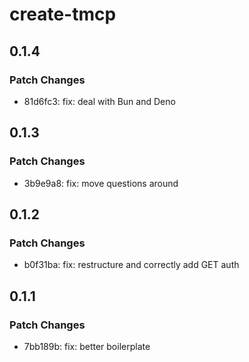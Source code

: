 # create-tmcp

## 0.1.4

### Patch Changes

- 81d6fc3: fix: deal with Bun and Deno

## 0.1.3

### Patch Changes

- 3b9e9a8: fix: move questions around

## 0.1.2

### Patch Changes

- b0f31ba: fix: restructure and correctly add GET auth

## 0.1.1

### Patch Changes

- 7bb189b: fix: better boilerplate

